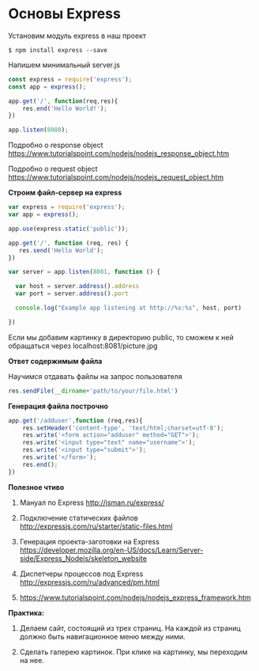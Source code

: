 # Основы Express


Установим модуль express в наш проект
```
$ npm install express --save
```

Напишем минимальный server.js

```js
const express = require('express');
const app = express();

app.get('/', function(req,res){
	res.end('Hello World!');
})

app.listen(8080);
```


Подробно о response object
https://www.tutorialspoint.com/nodejs/nodejs_response_object.htm

Подробно о request object
https://www.tutorialspoint.com/nodejs/nodejs_request_object.htm

**Строим файл-сервер на express**

```js
var express = require('express');
var app = express();

app.use(express.static('public'));

app.get('/', function (req, res) {
   res.send('Hello World');
})

var server = app.listen(8081, function () {

  var host = server.address().address
  var port = server.address().port

  console.log("Example app listening at http://%s:%s", host, port)

})
```

Если мы добавим картинку в директорию public, то сможем к ней обращаться через localhost:8081/picture.jpg

**Ответ содержимым файла**

Научимся отдавать файлы на запрос пользователя

```js
res.sendFile(__dirname+'path/to/your/file.html')
```

**Генерация файла построчно**

```js
app.get('/adduser',function (req,res){
	res.setHeader('content-type', 'text/html;charset=utf-8');
	res.write('<form action="adduser" method="GET">');
	res.write('<input type="text" name="username">');
	res.write('<input type="submit">');
	res.write('</form>');
	res.end();
})
```


**Полезное чтиво**

1. Мануал по Express
http://jsman.ru/express/

2. Подключение статических файлов
http://expressjs.com/ru/starter/static-files.html

3. Генерация проекта-заготовки на Express
https://developer.mozilla.org/en-US/docs/Learn/Server-side/Express_Nodejs/skeleton_website

4. Диспетчеры процессов под Express
http://expressjs.com/ru/advanced/pm.html

5. https://www.tutorialspoint.com/nodejs/nodejs_express_framework.htm




**Практика:**

1. Делаем сайт, состоящий из трех страниц. На каждой из страниц должно быть навигационное меню между ними.

2. Сделать галерею картинок. При клике на картинку, мы переходим на нее.